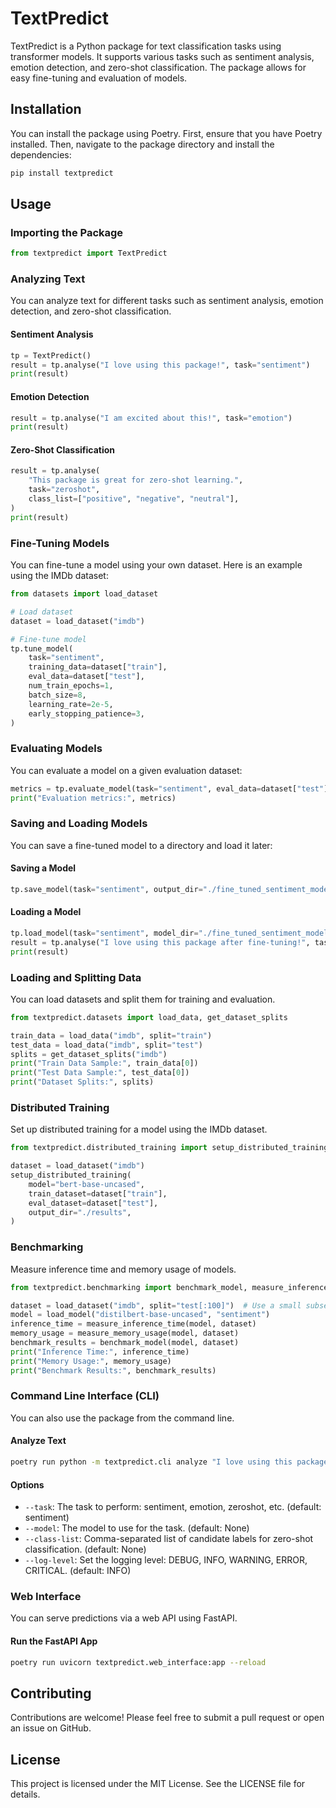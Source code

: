 # TextPredict

TextPredict is a Python package for text classification tasks using transformer models. It supports various tasks such as sentiment analysis, emotion detection, and zero-shot classification. The package allows for easy fine-tuning and evaluation of models.

## Installation

You can install the package using Poetry. First, ensure that you have Poetry installed. Then, navigate to the package directory and install the dependencies:

```sh
pip install textpredict
```

## Usage

### Importing the Package

```python
from textpredict import TextPredict
```

### Analyzing Text

You can analyze text for different tasks such as sentiment analysis, emotion detection, and zero-shot classification.

#### Sentiment Analysis

```python
tp = TextPredict()
result = tp.analyse("I love using this package!", task="sentiment")
print(result)
```

#### Emotion Detection

```python
result = tp.analyse("I am excited about this!", task="emotion")
print(result)
```

#### Zero-Shot Classification

```python
result = tp.analyse(
    "This package is great for zero-shot learning.",
    task="zeroshot",
    class_list=["positive", "negative", "neutral"],
)
print(result)
```

### Fine-Tuning Models

You can fine-tune a model using your own dataset. Here is an example using the IMDb dataset:

```python
from datasets import load_dataset

# Load dataset
dataset = load_dataset("imdb")

# Fine-tune model
tp.tune_model(
    task="sentiment",
    training_data=dataset["train"],
    eval_data=dataset["test"],
    num_train_epochs=1,
    batch_size=8,
    learning_rate=2e-5,
    early_stopping_patience=3,
)
```

### Evaluating Models

You can evaluate a model on a given evaluation dataset:

```python
metrics = tp.evaluate_model(task="sentiment", eval_data=dataset["test"])
print("Evaluation metrics:", metrics)
```

### Saving and Loading Models

You can save a fine-tuned model to a directory and load it later:

#### Saving a Model

```python
tp.save_model(task="sentiment", output_dir="./fine_tuned_sentiment_model")
```

#### Loading a Model

```python
tp.load_model(task="sentiment", model_dir="./fine_tuned_sentiment_model")
result = tp.analyse("I love using this package after fine-tuning!", task="sentiment")
print(result)
```

### Loading and Splitting Data

You can load datasets and split them for training and evaluation.

```python
from textpredict.datasets import load_data, get_dataset_splits

train_data = load_data("imdb", split="train")
test_data = load_data("imdb", split="test")
splits = get_dataset_splits("imdb")
print("Train Data Sample:", train_data[0])
print("Test Data Sample:", test_data[0])
print("Dataset Splits:", splits)
```

### Distributed Training

Set up distributed training for a model using the IMDb dataset.

```python
from textpredict.distributed_training import setup_distributed_training

dataset = load_dataset("imdb")
setup_distributed_training(
    model="bert-base-uncased",
    train_dataset=dataset["train"],
    eval_dataset=dataset["test"],
    output_dir="./results",
)
```

### Benchmarking

Measure inference time and memory usage of models.

```python
from textpredict.benchmarking import benchmark_model, measure_inference_time, measure_memory_usage

dataset = load_dataset("imdb", split="test[:100]")  # Use a small subset for benchmarking
model = load_model("distilbert-base-uncased", "sentiment")
inference_time = measure_inference_time(model, dataset)
memory_usage = measure_memory_usage(model, dataset)
benchmark_results = benchmark_model(model, dataset)
print("Inference Time:", inference_time)
print("Memory Usage:", memory_usage)
print("Benchmark Results:", benchmark_results)
```

### Command Line Interface (CLI)

You can also use the package from the command line.

#### Analyze Text

```sh
poetry run python -m textpredict.cli analyze "I love using this package!" --task sentiment
```

#### Options

- `--task`: The task to perform: sentiment, emotion, zeroshot, etc. (default: sentiment)
- `--model`: The model to use for the task. (default: None)
- `--class-list`: Comma-separated list of candidate labels for zero-shot classification. (default: None)
- `--log-level`: Set the logging level: DEBUG, INFO, WARNING, ERROR, CRITICAL. (default: INFO)

### Web Interface

You can serve predictions via a web API using FastAPI.

#### Run the FastAPI App

```sh
poetry run uvicorn textpredict.web_interface:app --reload
```

## Contributing

Contributions are welcome! Please feel free to submit a pull request or open an issue on GitHub.

## License

This project is licensed under the MIT License. See the LICENSE file for details.
